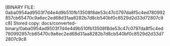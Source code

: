 [BINARY FILE: 0aba0954ad9503f7d4e4d9b510fb13508f8de53c47c0797da8f5c4ed780992857cb65470c9a6ec2ed68d31aa8282b7d8cb540bf0c8529d2d33d72807c9c8]
Stored copy: docs/converted-binary/0aba0954ad9503f7d4e4d9b510fb13508f8de53c47c0797da8f5c4ed780992857cb65470c9a6ec2ed68d31aa8282b7d8cb540bf0c8529d2d33d72807c9c8

